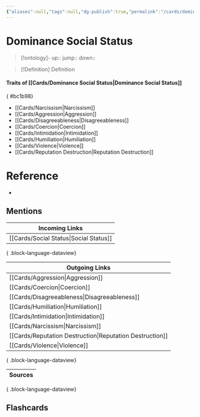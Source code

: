 ```yaml
---
{"aliases":null,"tags":null,"dg-publish":true,"permalink":"/cards/dominance-social-status/","dgPassFrontmatter":true}
---
```


# Dominance Social Status

> [!ontology]-
> up:: 
> jump:: 
> down:: 

> [!Definition] Definition
> 

#### Traits of [[Cards/Dominance Social Status\|Dominance Social Status]]
{ #bc1b98}

- [[Cards/Narcissism\|Narcissism]] 
- [[Cards/Aggression\|Aggression]]
- [[Cards/Disagreeableness\|Disagreeableness]]
- [[Cards/Coercion\|Coercion]]
- [[Cards/Intimidation\|Intimidation]]
- [[Cards/Humiliation\|Humiliation]]
- [[Cards/Violence\|Violence]]
- [[Cards/Reputation Destruction\|Reputation Destruction]]

# Reference
- 

## Mentions
| Incoming Links                            |
| ----------------------------------------- |
| [[Cards/Social Status\|Social Status]] |

{ .block-language-dataview}

| Outgoing Links                                              |
| ----------------------------------------------------------- |
| [[Cards/Aggression\|Aggression]]                         |
| [[Cards/Coercion\|Coercion]]                             |
| [[Cards/Disagreeableness\|Disagreeableness]]             |
| [[Cards/Humiliation\|Humiliation]]                       |
| [[Cards/Intimidation\|Intimidation]]                     |
| [[Cards/Narcissism\|Narcissism]]                         |
| [[Cards/Reputation Destruction\|Reputation Destruction]] |
| [[Cards/Violence\|Violence]]                             |

{ .block-language-dataview}

| Sources |
| ------- |

{ .block-language-dataview}

## Flashcards 

